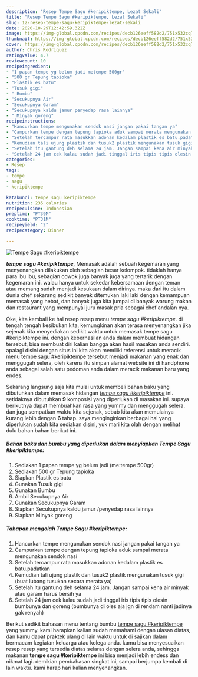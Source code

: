 ```yaml
---
description: "Resep Tempe Sagu #keripiktempe, Lezat Sekali"
title: "Resep Tempe Sagu #keripiktempe, Lezat Sekali"
slug: 12-resep-tempe-sagu-keripiktempe-lezat-sekali
date: 2020-10-29T12:42:59.322Z
image: https://img-global.cpcdn.com/recipes/decb126eeff582d2/751x532cq70/tempe-sagu-keripiktempe-foto-resep-utama.jpg
thumbnail: https://img-global.cpcdn.com/recipes/decb126eeff582d2/751x532cq70/tempe-sagu-keripiktempe-foto-resep-utama.jpg
cover: https://img-global.cpcdn.com/recipes/decb126eeff582d2/751x532cq70/tempe-sagu-keripiktempe-foto-resep-utama.jpg
author: Chris Rodriquez
ratingvalue: 4.7
reviewcount: 10
recipeingredient:
- "1 papan tempe yg belum jadi metempe 500gr"
- "500 gr Tepung tapioka"
- "Plastik es batu"
- "Tusuk gigi"
- " Bumbu"
- "Secukupnya Air"
- "Secukupnya Garam"
- "Secukupnya kaldu jamur penyedap rasa lainnya"
- " Minyak goreng"
recipeinstructions:
- "Hancurkan tempe mengunakan sendok nasi jangan pakai tangan ya"
- "Campurkan tempe dengan tepung tapioka aduk sampai merata mengunakan sendok nasi"
- "Setelah tercampur rata masukkan adonan kedalam plastik es batu.padatkan"
- "Kemudian tali ujung plastik dan tusuk2 plastik mengunakan tusuk gigi (buat lubang tusukan secara merata ya)"
- "Setelah itu gantung deh selama 24 jam. Jangan sampai kena air minyak atau garam harus bersih ya"
- "Setelah 24 jam cek kalau sudah jadi tinggal iris tipis tipis olesin bumbunya dan goreng (bumbunya di oles aja jgn di rendam nanti jadinya gak renyah)"
categories:
- Resep
tags:
- tempe
- sagu
- keripiktempe

katakunci: tempe sagu keripiktempe 
nutrition: 235 calories
recipecuisine: Indonesian
preptime: "PT39M"
cooktime: "PT31M"
recipeyield: "2"
recipecategory: Dinner

---
```



![Tempe Sagu #keripiktempe](https://img-global.cpcdn.com/recipes/decb126eeff582d2/751x532cq70/tempe-sagu-keripiktempe-foto-resep-utama.jpg)

<b><i>tempe sagu #keripiktempe</i></b>, Memasak adalah sebuah kegemaran yang menyenangkan dilakukan oleh sebagian besar kelompok. tidaklah hanya para ibu ibu, sebagian cowok juga banyak juga yang tertarik dengan kegemaran ini. walau hanya untuk sekedar kebersamaan dengan teman atau memang sudah menjadi kesukaan dalam dirinya. maka dari itu dalam dunia chef sekarang sedikit banyak ditemukan laki laki dengan kemampuan memasak yang hebat, dan banyak juga kita jumpai di banyak warung makan dan restaurant yang mempunyai juru masak pria sebagai chef andalan nya.

Oke, kita kembali ke hal resep resep menu <i>tempe sagu #keripiktempe</i>. di tengah tengah kesibukan kita, kemungkinan akan terasa menyenangkan jika sejenak kita menyediakan sedikit waktu untuk memasak tempe sagu #keripiktempe ini. dengan keberhasilan anda dalam membuat hidangan tersebut, bisa membuat diri kalian bangga akan hasil masakan anda sendiri. apalagi disini dengan situs ini kita akan memiliki referensi untuk meracik menu <u>tempe sagu #keripiktempe</u> tersebut menjadi makanan yang enak dan menggugah selera, oleh karena itu simpan alamat website ini di handphone anda sebagai salah satu pedoman anda dalam meracik makanan baru yang endes.




Sekarang langsung saja kita mulai untuk membeli bahan baku yang dibutuhkan dalam memasak hidangan <u><i>tempe sagu #keripiktempe</i></u> ini. setidaknya dibutuhkan <b>9</b> komposisi yang diperlukan di masakan ini. supaya berikutnya dapat membuahkan rasa yang yummy dan menggugah selera. dan juga sempatkan waktu kita sejenak, sebab kita akan memulainya kurang lebih dengan <b>6</b> tahap. saya menginginkan berbagai hal yang diperlukan sudah kita sediakan disini, yuk mari kita olah dengan melihat dulu bahan bahan berikut ini.

<!--inarticleads1-->

##### Bahan baku dan bumbu yang diperlukan dalam menyiapkan Tempe Sagu #keripiktempe:

1. Sediakan 1 papan tempe yg belum jadi (me:tempe 500gr)
1. Sediakan 500 gr Tepung tapioka
1. Siapkan Plastik es batu
1. Gunakan Tusuk gigi
1. Gunakan  Bumbu
1. Ambil Secukupnya Air
1. Gunakan Secukupnya Garam
1. Siapkan Secukupnya kaldu jamur /penyedap rasa lainnya
1. Siapkan  Minyak goreng




<!--inarticleads2-->

##### Tahapan mengolah Tempe Sagu #keripiktempe:

1. Hancurkan tempe mengunakan sendok nasi jangan pakai tangan ya
1. Campurkan tempe dengan tepung tapioka aduk sampai merata mengunakan sendok nasi
1. Setelah tercampur rata masukkan adonan kedalam plastik es batu.padatkan
1. Kemudian tali ujung plastik dan tusuk2 plastik mengunakan tusuk gigi (buat lubang tusukan secara merata ya)
1. Setelah itu gantung deh selama 24 jam. Jangan sampai kena air minyak atau garam harus bersih ya
1. Setelah 24 jam cek kalau sudah jadi tinggal iris tipis tipis olesin bumbunya dan goreng (bumbunya di oles aja jgn di rendam nanti jadinya gak renyah)




Berikut sedikit bahasan menu tentang bumbu <u>tempe sagu #keripiktempe</u> yang yummy. kami harapkan kalian sudah memahami dengan ulasan diatas, dan kamu dapat praktek ulang di lain waktu untuk di sajikan dalam bermacam kegiatan keluarga atau kolega anda. kamu bisa menyesuaikan resep resep yang tersedia diatas selaras dengan selera anda, sehingga makanan <b>tempe sagu #keripiktempe</b> ini bisa menjadi lebih endess dan nikmat lagi. demikian pembahasan singkat ini, sampai berjumpa kembali di lain waktu. kami harap hari kalian menyenangkan.
